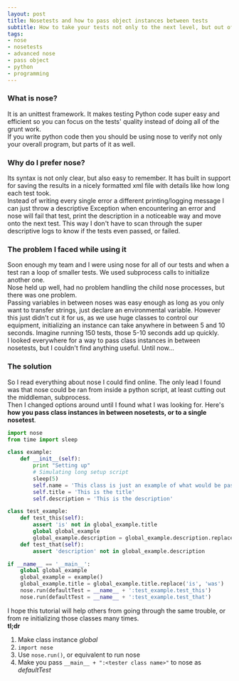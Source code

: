 ```yaml
---
layout: post
title: Nosetests and how to pass object instances between tests
subtitle: How to take your tests not only to the next level, but out of this world
tags:
- nose
- nosetests
- advanced nose
- pass object
- python
- programming
---
```

### What is nose?
It is an unittest framework. It makes testing Python code super easy and efficient so you can focus on the tests' quality instead of doing all of the grunt work.  
If you write python code then you should be using nose to verify not only your overall program, but parts of it as well.  

### Why do I prefer nose?
Its syntax is not only clear, but also easy to remember. It has built in support for saving the results in a nicely formatted xml file with details like how long each test took.  
Instead of writing every single error a different printing/logging message I can just throw a descriptive Exception when encountering an error and nose will fail that test, print the description in a noticeable way and move onto the next test. This way I don't have to scan through the super descriptive logs to know if the tests even passed, or failed.  

### The problem I faced while using it
Soon enough my team and I were using nose for all of our tests and when a test ran a loop of smaller tests. We used subprocess calls to initialize another one.  
Nose held up well, had no problem handling the child nose processes, but there was one problem.  
Passing variables in between noses was easy enough as long as you only want to transfer strings, just declare an environmental variable. However this just didn't cut it for us, as we use huge classes to control our equipment, initializing an instance can take anywhere in between 5 and 10 seconds. Imagine running 150 tests, those 5-10 seconds add up quickly.  
I looked everywhere for a way to pass class instances in between nosetests, but I couldn't find anything useful. Until now...  

### The solution
So I read everything about nose I could find online. The only lead I found was that nose could be ran from inside a python script, at least cutting out the middleman, subprocess.  
Then I changed options around until I found what I was looking for. Here's **how you pass class instances in between nosetests, or to a single nosetest**.  

```Python
import nose
from time import sleep

class example:
	def __init__(self):
		print "Setting up"
		# Simulating long setup script
		sleep(5)
		self.name = 'This class is just an example of what would be passed to a nosetest'
		self.title = 'This is the title'
		self.description = 'This is the description'

class test_example:
	def test_this(self):
		assert 'is' not in global_example.title
		global global_example
		global_example.description = global_example.description.replace('description', 'desc.')
	def test_that(self):
		assert 'description' not in global_example.description

if __name__ == '__main__':
	global global_example
	global_example = example()
	global_example.title = global_example.title.replace('is', 'was')
	nose.run(defaultTest = __name__ + ':test_example.test_this')
	nose.run(defaultTest = __name__ + ':test_example.test_that')
```

I hope this tutorial will help others from going through the same trouble, or from re initializing those classes many times.  
**tl;dr**
1. Make class instance *global*  
2. ```import nose```  
3. Use ```nose.run()```, or equivalent to run nose  
4. Make you pass ```__main__ + ":<tester class name>"``` to nose as *defaultTest*  
